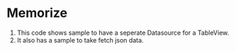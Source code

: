 # Memorize

1. This code shows sample to have a seperate Datasource for a TableView.
2. It also has a sample to take fetch json data.
